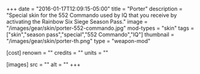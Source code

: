 +++
date = "2016-01-17T12:09:15-05:00"
title = "Porter"
description = "Special skin for the 552 Commando used by IQ that you receive by activating the Rainbow Six Siege Season Pass."
image = "/images/gear/skin/porter-552-commando.jpg"
mod-types = "skin"
tags = ["skin","season pass","special","552 Commando","IQ"]
thumbnail = "/images/gear/skin/porter-th.png"
type = "weapon-mod"

[cost]
  renown = ""
  credits = ""
  units = ""

[images]
  src = ""
  alt = ""
+++
